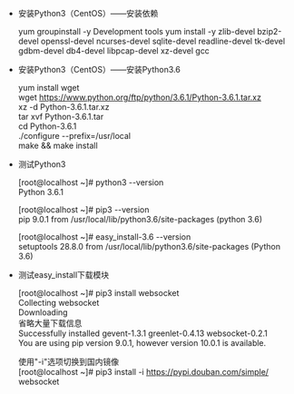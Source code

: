 - 安装Python3（CentOS）——安装依赖

    yum groupinstall -y Development tools
    yum install -y zlib-devel bzip2-devel openssl-devel ncurses-devel sqlite-devel readline-devel tk-devel gdbm-devel db4-devel libpcap-devel xz-devel gcc

- 安装Python3（CentOS）——安装Python3.6

  yum install wget  
  wget https://www.python.org/ftp/python/3.6.1/Python-3.6.1.tar.xz  
  xz -d Python-3.6.1.tar.xz  
  tar xvf Python-3.6.1.tar  
  cd Python-3.6.1  
  ./configure --prefix=/usr/local  
  make && make install

- 测试Python3

    [root@localhost ~]# python3 --version  
    Python 3.6.1

    [root@localhost ~]# pip3 --version  
    pip 9.0.1 from /usr/local/lib/python3.6/site-packages (python 3.6)

    [root@localhost ~]# easy_install-3.6 --version  
    setuptools 28.8.0 from /usr/local/lib/python3.6/site-packages (Python 3.6)

- 测试easy_install下载模块

  [root@localhost ~]# pip3 install websocket  
  Collecting websocket  
  Downloading  
  省略大量下载信息  
  Successfully installed gevent-1.3.1 greenlet-0.4.13 websocket-0.2.1  
  You are using pip version 9.0.1, however version 10.0.1 is available.

  使用"-i"选项切换到国内镜像  
  [root@localhost ~]# pip3 install -i https://pypi.douban.com/simple/ websocket